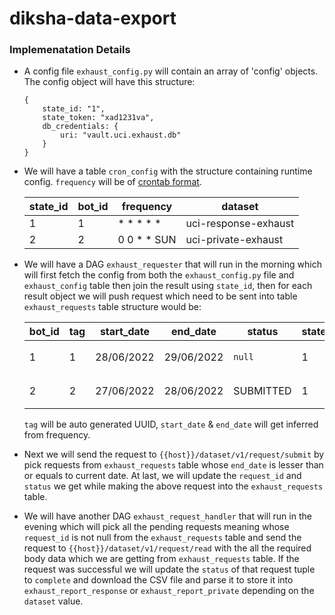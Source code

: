 # diksha-data-export

### Implemenatation Details

* A config file `exhaust_config.py` will contain an array of 'config' objects. The config object will have this structure:

    ```
    {
        state_id: "1",
        state_token: "xad1231va",
        db_credentials: {
            uri: "vault.uci.exhaust.db"
        }
    }
    ```

* We will have a table `cron_config` with the structure containing runtime config. `frequency` will be of [crontab format](https://crontab.guru/).

    | state_id | bot_id | frequency | dataset |
    |--------- | ------ | -------- | ------- |
    | 1 | 1 | * * * * * | uci-response-exhaust |
    | 2 | 2 | 0 0 * * SUN| uci-private-exhaust |


* We will have a DAG `exhaust_requester` that will run in the morning which will first fetch the config from both the `exhaust_config.py` file and `exhaust_config` table then join the result using `state_id`, then for each result object we will push request which need to be sent into table `exhaust_requests` table structure would be:

    | bot_id | tag | start_date | end_date | status | state_id | dataset | request_id |
    | ------ | --- | ---------- | -------- | ------ | -------- | ------- | ---------- |
    | 1 | 1 | 28/06/2022 | 29/06/2022 | `null` | 1 | `uci-response-exhaust` | null |
    | 2 | 2 | 27/06/2022 | 28/06/2022 | SUBMITTED | 1 | `uci-response-exhaust` | x12esa1Asad |


    `tag` will be auto generated UUID, `start_date` & `end_date` will get inferred from frequency.


* Next we will send the request to `{{host}}/dataset/v1/request/submit` by pick requests from `exhaust_requests` table whose `end_date` is lesser than or equals to current date. At last, we will update the `request_id` and `status` we get while making the above request into the `exhaust_requests` table.

* We will have another DAG `exhaust_request_handler` that will run in the evening which will pick all the pending requests meaning whose `request_id` is not null from the `exhaust_requests` table and send the request to `{{host}}/dataset/v1/request/read` with the all the required body data which we are getting from `exhaust_requests` table. If the request was successful we will update the `status` of that request tuple to `complete` and download the CSV file and parse it to store it into `exhaust_report_response` or `exhaust_report_private` depending on the `dataset` value.
